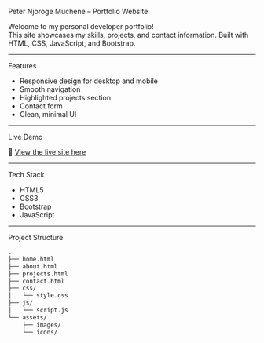 Peter Njoroge Muchene – Portfolio Website

Welcome to my personal developer portfolio!  
This site showcases my skills, projects, and contact information. Built with HTML, CSS, JavaScript, and Bootstrap.

---

Features

- Responsive design for desktop and mobile
- Smooth navigation
- Highlighted projects section
- Contact form
- Clean, minimal UI

---

Live Demo

🔗 [View the live site here](http://peter-njoroge-portfolio.lovestoblog.com/)

---

Tech Stack

- HTML5  
- CSS3  
- Bootstrap  
- JavaScript  

---

Project Structure

```bash
.
├── home.html
├── about.html
├── projects.html
├── contact.html
├── css/
│   └── style.css
├── js/
│   └── script.js
└── assets/
    ├── images/
    └── icons/
